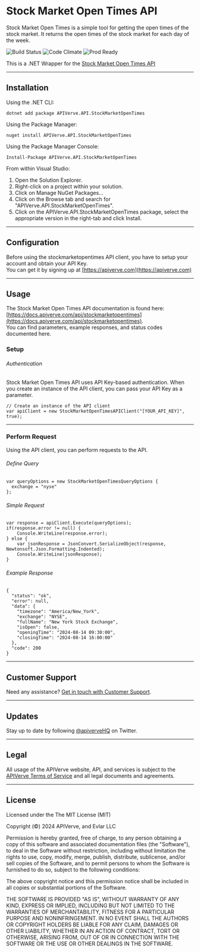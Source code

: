 Stock Market Open Times API
============

Stock Market Open Times is a simple tool for getting the open times of the stock market. It returns the open times of the stock market for each day of the week.

![Build Status](https://img.shields.io/badge/build-passing-green)
![Code Climate](https://img.shields.io/badge/maintainability-B-purple)
![Prod Ready](https://img.shields.io/badge/production-ready-blue)

This is a .NET Wrapper for the [Stock Market Open Times API](https://apiverve.com/marketplace/api/stockmarketopentimes)

---

## Installation

Using the .NET CLI:
```
dotnet add package APIVerve.API.StockMarketOpenTimes
```

Using the Package Manager:
```
nuget install APIVerve.API.StockMarketOpenTimes
```

Using the Package Manager Console:
```
Install-Package APIVerve.API.StockMarketOpenTimes
```

From within Visual Studio:

1. Open the Solution Explorer.
2. Right-click on a project within your solution.
3. Click on Manage NuGet Packages...
4. Click on the Browse tab and search for "APIVerve.API.StockMarketOpenTimes".
5. Click on the APIVerve.API.StockMarketOpenTimes package, select the appropriate version in the right-tab and click Install.


---

## Configuration

Before using the stockmarketopentimes API client, you have to setup your account and obtain your API Key.  
You can get it by signing up at [https://apiverve.com](https://apiverve.com)

---

## Usage

The Stock Market Open Times API documentation is found here: [https://docs.apiverve.com/api/stockmarketopentimes](https://docs.apiverve.com/api/stockmarketopentimes).  
You can find parameters, example responses, and status codes documented here.

### Setup

###### Authentication
Stock Market Open Times API uses API Key-based authentication. When you create an instance of the API client, you can pass your API Key as a parameter.

```
// Create an instance of the API client
var apiClient = new StockMarketOpenTimesAPIClient("[YOUR_API_KEY]", true);
```

---


### Perform Request
Using the API client, you can perform requests to the API.

###### Define Query

```
var queryOptions = new StockMarketOpenTimesQueryOptions {
  exchange = "nyse"
};
```

###### Simple Request

```
var response = apiClient.Execute(queryOptions);
if(response.error != null) {
	Console.WriteLine(response.error);
} else {
    var jsonResponse = JsonConvert.SerializeObject(response, Newtonsoft.Json.Formatting.Indented);
    Console.WriteLine(jsonResponse);
}
```

###### Example Response

```
{
  "status": "ok",
  "error": null,
  "data": {
    "timezone": "America/New_York",
    "exchange": "NYSE",
    "fullName": "New York Stock Exchange",
    "isOpen": false,
    "openingTime": "2024-08-14 09:30:00",
    "closingTime": "2024-08-14 16:00:00"
  },
  "code": 200
}
```

---

## Customer Support

Need any assistance? [Get in touch with Customer Support](https://apiverve.com/contact).

---

## Updates
Stay up to date by following [@apiverveHQ](https://twitter.com/apiverveHQ) on Twitter.

---

## Legal

All usage of the APIVerve website, API, and services is subject to the [APIVerve Terms of Service](https://apiverve.com/terms) and all legal documents and agreements.

---

## License
Licensed under the The MIT License (MIT)

Copyright (&copy;) 2024 APIVerve, and Evlar LLC

Permission is hereby granted, free of charge, to any person obtaining a copy of this software and associated documentation files (the "Software"), to deal in the Software without restriction, including without limitation the rights to use, copy, modify, merge, publish, distribute, sublicense, and/or sell copies of the Software, and to permit persons to whom the Software is furnished to do so, subject to the following conditions:

The above copyright notice and this permission notice shall be included in all copies or substantial portions of the Software.

THE SOFTWARE IS PROVIDED "AS IS", WITHOUT WARRANTY OF ANY KIND, EXPRESS OR IMPLIED, INCLUDING BUT NOT LIMITED TO THE WARRANTIES OF MERCHANTABILITY, FITNESS FOR A PARTICULAR PURPOSE AND NONINFRINGEMENT. IN NO EVENT SHALL THE AUTHORS OR COPYRIGHT HOLDERS BE LIABLE FOR ANY CLAIM, DAMAGES OR OTHER LIABILITY, WHETHER IN AN ACTION OF CONTRACT, TORT OR OTHERWISE, ARISING FROM, OUT OF OR IN CONNECTION WITH THE SOFTWARE OR THE USE OR OTHER DEALINGS IN THE SOFTWARE.